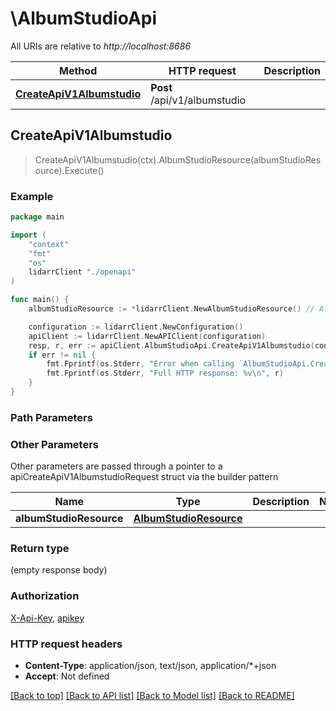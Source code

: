# \AlbumStudioApi

All URIs are relative to *http://localhost:8686*

Method | HTTP request | Description
------------- | ------------- | -------------
[**CreateApiV1Albumstudio**](AlbumStudioApi.md#CreateApiV1Albumstudio) | **Post** /api/v1/albumstudio | 



## CreateApiV1Albumstudio

> CreateApiV1Albumstudio(ctx).AlbumStudioResource(albumStudioResource).Execute()



### Example

```go
package main

import (
    "context"
    "fmt"
    "os"
    lidarrClient "./openapi"
)

func main() {
    albumStudioResource := *lidarrClient.NewAlbumStudioResource() // AlbumStudioResource |  (optional)

    configuration := lidarrClient.NewConfiguration()
    apiClient := lidarrClient.NewAPIClient(configuration)
    resp, r, err := apiClient.AlbumStudioApi.CreateApiV1Albumstudio(context.Background()).AlbumStudioResource(albumStudioResource).Execute()
    if err != nil {
        fmt.Fprintf(os.Stderr, "Error when calling `AlbumStudioApi.CreateApiV1Albumstudio``: %v\n", err)
        fmt.Fprintf(os.Stderr, "Full HTTP response: %v\n", r)
    }
}
```

### Path Parameters



### Other Parameters

Other parameters are passed through a pointer to a apiCreateApiV1AlbumstudioRequest struct via the builder pattern


Name | Type | Description  | Notes
------------- | ------------- | ------------- | -------------
 **albumStudioResource** | [**AlbumStudioResource**](AlbumStudioResource.md) |  | 

### Return type

 (empty response body)

### Authorization

[X-Api-Key](../README.md#X-Api-Key), [apikey](../README.md#apikey)

### HTTP request headers

- **Content-Type**: application/json, text/json, application/*+json
- **Accept**: Not defined

[[Back to top]](#) [[Back to API list]](../README.md#documentation-for-api-endpoints)
[[Back to Model list]](../README.md#documentation-for-models)
[[Back to README]](../README.md)

